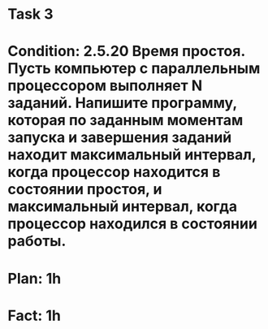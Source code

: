 # Task 3
# Condition: 2.5.20 Время простоя. Пусть компьютер с параллельным процессором выполняет N заданий. Напишите программу, которая по заданным моментам запуска и завершения заданий находит максимальный интервал, когда процессор находится в состоянии простоя, и максимальный интервал, когда процессор находился в состоянии работы. 
# Plan: 1h
# Fact: 1h